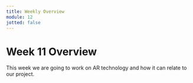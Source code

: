 ```yaml
---
title: Weekly Overview
module: 12
jotted: false
---
```


# Week 11 Overview <br />


This week we are going to work on AR technology and how it can relate to our project.

<!--<iframe width="560" height="315" src="https://www.youtube.com/embed/3z8djWYeqhA" frameborder="0" allow="accelerometer; autoplay; encrypted-media; gyroscope; picture-in-picture" allowfullscreen></iframe>-->